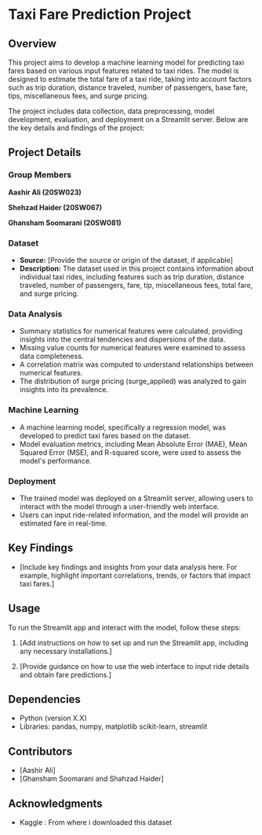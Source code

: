 # Taxi Fare Prediction Project

## Overview

This project aims to develop a machine learning model for predicting taxi fares based on various input features related to taxi rides. The model is designed to estimate the total fare of a taxi ride, taking into account factors such as trip duration, distance traveled, number of passengers, base fare, tips, miscellaneous fees, and surge pricing.

The project includes data collection, data preprocessing, model development, evaluation, and deployment on a Streamlit server. Below are the key details and findings of the project:

## Project Details

### Group Members
**Aashir Ali (20SW023)**

**Shehzad Haider (20SW067)**

**Ghansham Soomarani (20SW081)**

### Dataset
- **Source:** [Provide the source or origin of the dataset, if applicable]
- **Description:** The dataset used in this project contains information about individual taxi rides, including features such as trip duration, distance traveled, number of passengers, fare, tip, miscellaneous fees, total fare, and surge pricing.

### Data Analysis
- Summary statistics for numerical features were calculated, providing insights into the central tendencies and dispersions of the data.
- Missing value counts for numerical features were examined to assess data completeness.
- A correlation matrix was computed to understand relationships between numerical features.
- The distribution of surge pricing (surge_applied) was analyzed to gain insights into its prevalence.

### Machine Learning
- A machine learning model, specifically a regression model, was developed to predict taxi fares based on the dataset.
- Model evaluation metrics, including Mean Absolute Error (MAE), Mean Squared Error (MSE), and R-squared score, were used to assess the model's performance.

### Deployment
- The trained model was deployed on a Streamlit server, allowing users to interact with the model through a user-friendly web interface.
- Users can input ride-related information, and the model will provide an estimated fare in real-time.

## Key Findings

- [Include key findings and insights from your data analysis here. For example, highlight important correlations, trends, or factors that impact taxi fares.]

## Usage
To run the Streamlit app and interact with the model, follow these steps:

1. [Add instructions on how to set up and run the Streamlit app, including any necessary installations.]

2. [Provide guidance on how to use the web interface to input ride details and obtain fare predictions.]

## Dependencies
- Python (version X.X)
- Libraries: pandas, numpy, matplotlib scikit-learn, streamlit

## Contributors
- [Aashir Ali]
- [Ghansham Soomarani and Shahzad Haider]

## Acknowledgments
- Kaggle : From where i downloaded this dataset


